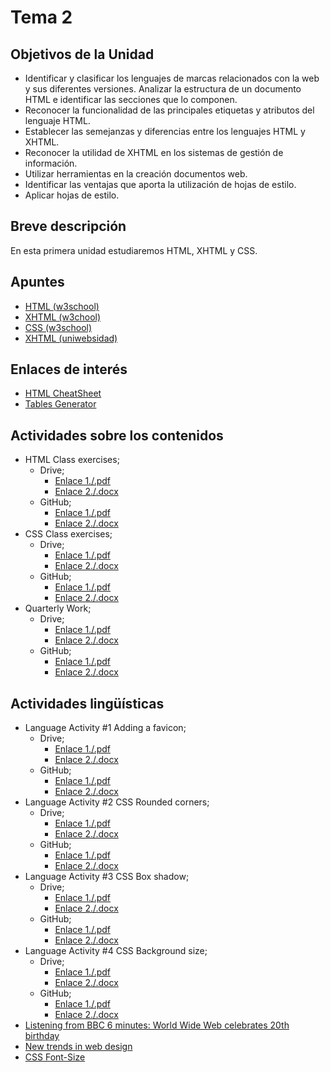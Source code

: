 # Tema 2

## Objetivos de la Unidad

- Identificar y clasificar los lenguajes de marcas relacionados con la web y sus diferentes versiones.
Analizar la estructura de un documento HTML e identificar las secciones que lo componen.
- Reconocer la funcionalidad de las principales etiquetas y atributos del lenguaje HTML.
- Establecer las semejanzas y diferencias entre los lenguajes HTML y XHTML.
- Reconocer la utilidad de XHTML en los sistemas de gestión de información.
- Utilizar herramientas en la creación documentos web.
- Identificar las ventajas que aporta la utilización de hojas de estilo.
- Aplicar hojas de estilo.

## Breve descripción
En esta primera unidad estudiaremos HTML, XHTML y CSS.

## Apuntes

* [HTML (w3school)](http://www.w3schools.com/html/)
* [XHTML (w3chool)](http://www.w3schools.com/html/html_xhtml.asp)
* [CSS (w3school)](http://www.w3schools.com/css/default.asp)
* [XHTML (uniwebsidad)](https://uniwebsidad.com/libros/xhtml)

## Enlaces de interés
* [HTML CheatSheet](https://htmlcheatsheet.com/)
* [Tables Generator](https://www.tablesgenerator.com/html_tables)

## Actividades sobre los contenidos
* HTML Class exercises;  
	* Drive;
		* [Enlace 1./.pdf](https://drive.google.com/file/d/1jCaGtFIW-_q8wktdzUCUmbkXjfm8ghTf/view?usp=sharing)
		* [Enlace 2./.docx](https://drive.google.com/file/d/1tCEuCB5h7O9IXP-Ysr_XFc73zhZZXWGu/view?usp=sharing) 
	* GitHub; 
		* [Enlace 1./.pdf](https://github.com/usaurioRAWR/Lenguaje-de-marcado/blob/main/Tema%202/Documentation/Actividades%20sobre%20los%20contenidos/LMSGI_02_Actividades.pdf)
		* [Enlace 2./.docx](https://github.com/usaurioRAWR/Lenguaje-de-marcado/blob/main/Tema%202/Documentation/Actividades%20sobre%20los%20contenidos/LMSGI_02_Actividades.docx) 
* CSS Class exercises;  
	* Drive;
		* [Enlace 1./.pdf](https://drive.google.com/file/d/1uZkxC74Cm-wOP80sCihj3QJJ1SkZAhHS/view?usp=sharing)
		* [Enlace 2./.docx](https://drive.google.com/file/d/1UF8k5ZjWX9H0GBpvAcDu3GbDJy9iVGUc/view?usp=sharing) 
	* GitHub; 
		* [Enlace 1./.pdf](https://github.com/usaurioRAWR/Lenguaje-de-marcado/blob/main/Tema%202/Documentation/Actividades%20sobre%20los%20contenidos/Ejercicios%20CSS.pdf)
		* [Enlace 2./.docx](https://github.com/usaurioRAWR/Lenguaje-de-marcado/blob/main/Tema%202/Documentation/Actividades%20sobre%20los%20contenidos/Ejercicios%20CSS.docx) 
* Quarterly Work;    
	* Drive;
		* [Enlace 1./.pdf](https://drive.google.com/file/d/1WsJQLpV4N1Wfc0Xp0hj3K8Sm4nIMY74R/view?usp=sharing)
		* [Enlace 2./.docx](https://drive.google.com/file/d/1qk7mKBNU2VMlVlWc-Z-QtVSk_dXtIyKq/view?usp=sharing) 
	* GitHub; 
		* [Enlace 1./.pdf](https://github.com/usaurioRAWR/Lenguaje-de-marcado/blob/main/Tema%202/Documentation/Actividades%20sobre%20los%20contenidos/QuarterlyWork1st_19.pdf)
		* [Enlace 2./.docx](https://github.com/usaurioRAWR/Lenguaje-de-marcado/blob/main/Tema%202/Documentation/Actividades%20sobre%20los%20contenidos/QuarterlyWork1st_19.docx) 

## Actividades lingüísticas
* Language Activity #1 Adding a favicon; 
	* Drive;
		* [Enlace 1./.pdf](https://drive.google.com/file/d/14YGfqMnnH0LlkPyg3fC9pGrkgVYma1wb/view?usp=sharing)
		* [Enlace 2./.docx](https://drive.google.com/file/d/1nFFN37efv4UVF2GrnZJYqCn7N4as3v65/view?usp=sharing) 
	* GitHub; 
		* [Enlace 1./.pdf](https://github.com/usaurioRAWR/Lenguaje-de-marcado/blob/main/Tema%202/Documentation/Actividades%20ling%C3%BC%C3%ADsticas/Language%20activity%20%231%20%20%20Adding%20a%20favicon.pdf)
		* [Enlace 2./.docx](https://github.com/usaurioRAWR/Lenguaje-de-marcado/blob/main/Tema%202/Documentation/Actividades%20ling%C3%BC%C3%ADsticas/Language%20activity%20%231%20%20%20Adding%20a%20favicon.docx) 
* Language Activity #2 CSS Rounded corners; 
	* Drive;
		* [Enlace 1./.pdf](https://drive.google.com/file/d/1lQPivLy1HKG-0ubphYOxPHkWBKoKr-q3/view?usp=sharing)
		* [Enlace 2./.docx](https://drive.google.com/file/d/17y4FBFcKLx64bA4GBkmyksAExWRGvYu5/view?usp=sharing) 
	* GitHub; 
		* [Enlace 1./.pdf](https://github.com/usaurioRAWR/Lenguaje-de-marcado/blob/main/Tema%202/Documentation/Actividades%20ling%C3%BC%C3%ADsticas/Language%20activity%20%232%20-%20Rounded%20border%20Teacher%20_.pdf)
		* [Enlace 2./.docx](https://github.com/usaurioRAWR/Lenguaje-de-marcado/blob/main/Tema%202/Documentation/Actividades%20ling%C3%BC%C3%ADsticas/Language%20activity%20%232%20-%20Rounded%20border%20Teacher%20_.docx) 
* Language Activity #3 CSS Box shadow; 
	* Drive;
		* [Enlace 1./.pdf](https://drive.google.com/file/d/1SHqSfaj7DiYgrl4mNAX7xrrdtuOTXjdx/view?usp=sharing)
		* [Enlace 2./.docx](https://drive.google.com/file/d/13EldWapkIFXkTQ0FaLyt48bWBHAtsMmz/view?usp=sharing) 
	* GitHub; 
		* [Enlace 1./.pdf](https://github.com/usaurioRAWR/Lenguaje-de-marcado/blob/main/Tema%202/Documentation/Actividades%20ling%C3%BC%C3%ADsticas/Language%20activity%20%233%20-%20box-shadow.pdf)
		* [Enlace 2./.docx](https://github.com/usaurioRAWR/Lenguaje-de-marcado/blob/main/Tema%202/Documentation/Actividades%20ling%C3%BC%C3%ADsticas/Language%20activity%20%233%20-%20box-shadow.docx) 
* Language Activity #4 CSS Background size; 
	* Drive;
		* [Enlace 1./.pdf](https://drive.google.com/file/d/1aFZM_vgbaNA51wPt7aF-EJcdbHqNY4Pq/view?usp=sharing)
		* [Enlace 2./.docx](https://drive.google.com/file/d/1n3zulJG4kJbm6aVV5Tjh4DOpelUa7Un-/view?usp=sharing) 
	* GitHub; 
		* [Enlace 1./.pdf](https://github.com/usaurioRAWR/Lenguaje-de-marcado/blob/main/Tema%202/Documentation/Actividades%20ling%C3%BC%C3%ADsticas/Language%20activity%20%234%20-%20background-size_.pdf)
		* [Enlace 2./.docx](https://github.com/usaurioRAWR/Lenguaje-de-marcado/blob/main/Tema%202/Documentation/Actividades%20ling%C3%BC%C3%ADsticas/Language%20activity%20%234%20-%20background-size_.docx) 
* [Listening from BBC 6 minutes: World Wide Web celebrates 20th birthday](http://www.bbc.co.uk/worldservice/learningenglish/general/sixminute/2011/08/110817_6min_english_web_page.shtml)
* [New trends in web design](http://www.instantshift.com/2011/03/22/the-latest-trends-in-web-design/)
* [CSS Font-Size](http://h2131053.stratoserver.net/cursos/file.php/53/CSS_Font.pdf)
